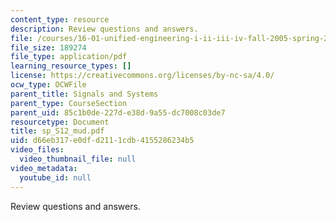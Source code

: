 ```yaml
---
content_type: resource
description: Review questions and answers.
file: /courses/16-01-unified-engineering-i-ii-iii-iv-fall-2005-spring-2006/d66eb317e0dfd2111cdb4155286234b5_sp_S12_mud.pdf
file_size: 189274
file_type: application/pdf
learning_resource_types: []
license: https://creativecommons.org/licenses/by-nc-sa/4.0/
ocw_type: OCWFile
parent_title: Signals and Systems
parent_type: CourseSection
parent_uid: 85c1b0de-227d-e38d-9a55-dc7008c03de7
resourcetype: Document
title: sp_S12_mud.pdf
uid: d66eb317-e0df-d211-1cdb-4155286234b5
video_files:
  video_thumbnail_file: null
video_metadata:
  youtube_id: null
---
```

Review questions and answers.